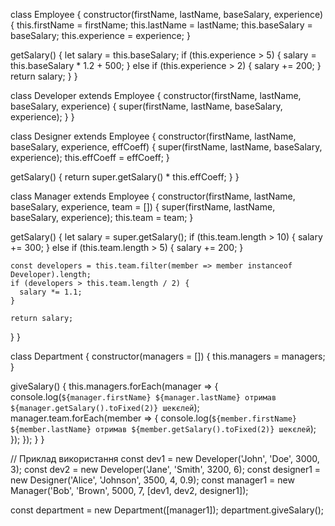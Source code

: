 class Employee {
  constructor(firstName, lastName, baseSalary, experience) {
    this.firstName = firstName;
    this.lastName = lastName;
    this.baseSalary = baseSalary;
    this.experience = experience;
  }

  getSalary() {
    let salary = this.baseSalary;
    if (this.experience > 5) {
      salary = this.baseSalary * 1.2 + 500;
    } else if (this.experience > 2) {
      salary += 200;
    }
    return salary;
  }
}

class Developer extends Employee {
  constructor(firstName, lastName, baseSalary, experience) {
    super(firstName, lastName, baseSalary, experience);
  }
}

class Designer extends Employee {
  constructor(firstName, lastName, baseSalary, experience, effCoeff) {
    super(firstName, lastName, baseSalary, experience);
    this.effCoeff = effCoeff;
  }

  getSalary() {
    return super.getSalary() * this.effCoeff;
  }
}

class Manager extends Employee {
  constructor(firstName, lastName, baseSalary, experience, team = []) {
    super(firstName, lastName, baseSalary, experience);
    this.team = team;
  }

  getSalary() {
    let salary = super.getSalary();
    if (this.team.length > 10) {
      salary += 300;
    } else if (this.team.length > 5) {
      salary += 200;
    }

    const developers = this.team.filter(member => member instanceof Developer).length;
    if (developers > this.team.length / 2) {
      salary *= 1.1;
    }

    return salary;
  }
}

class Department {
  constructor(managers = []) {
    this.managers = managers;
  }

  giveSalary() {
    this.managers.forEach(manager => {
      console.log(`${manager.firstName} ${manager.lastName} отримав ${manager.getSalary().toFixed(2)} шекєлей`);
      manager.team.forEach(member => {
        console.log(`${member.firstName} ${member.lastName} отримав ${member.getSalary().toFixed(2)} шекєлей`);
      });
    });
  }
}

// Приклад використання
const dev1 = new Developer('John', 'Doe', 3000, 3);
const dev2 = new Developer('Jane', 'Smith', 3200, 6);
const designer1 = new Designer('Alice', 'Johnson', 3500, 4, 0.9);
const manager1 = new Manager('Bob', 'Brown', 5000, 7, [dev1, dev2, designer1]);

const department = new Department([manager1]);
department.giveSalary();
